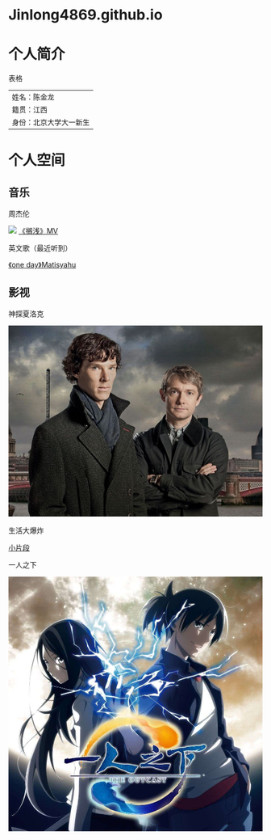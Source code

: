 # Jinlong4869.github.io
<!DOCTYPE html>
<html lang="zh-cn">
    <head>
    	<meta charset="utf-8"/>
    	<title>我的第一个网页</title>
    </head>
    <body>
    	<h1>个人简介</h1>
    	<p>表格</p>
    	<table>
    		<tr>
    			<td>姓名：陈金龙</td>
    		</tr>
    		<tr>
    			<td>籍贯：江西</td>
    		</tr>
    		<tr>
    			<td>身份：北京大学大一新生</td>
    		</tr>
    	</table>	
    	<h1>个人空间</h1>
    	<h2>音乐</h2>
    	<p>周杰伦</p>
    	<img src="https://image.baidu.com/search/detail?ct=503316480&z=0&ipn=false&word=%E5%91%A8%E6%9D%B0%E4%BC%A6&step_word=&hs=0&pn=12&spn=0&di=58630&pi=0&rn=1&tn=baiduimagedetail&is=0%2C0&istype=0&ie=utf-8&oe=utf-8&in=&cl=2&lm=-1&st=undefined&cs=47017426%2C376938455&os=1576245852%2C2561789309&simid=3336011553%2C329095678&adpicid=0&lpn=0&ln=30&fr=&fmq=1602210085331_R&fm=&ic=undefined&s=undefined&hd=undefined&latest=undefined&copyright=undefined&se=&sme=&tab=0&width=undefined&height=undefined&face=undefined&ist=&jit=&cg=star&bdtype=0&oriquery=&objurl=http%3A%2F%2Fi0.hdslb.com%2Fbfs%2Farchive%2Fbcf20074695142b2fd7d135e309c1f8db1230766.jpg&fromurl=ippr_z2C%24qAzdH3FAzdH3Ff_z%26e3Bojtk5_z%26e3Bv54AzdH3Fojtk5AzdH3F%25El%25ld%25bn%25Em%25BF%25bA%25Ec%25An%25bA%25Em%25A9%25bB%25Ec%25BA%25Ad%25Em%25AF%25lA4e%3Fiwfet1j5%3D8%26fjw6viet1j5%3D8&gsm=c&rpstart=0&rpnum=0&islist=&querylist=&force=undefined
                  "></img>
    	<a href="https://www.bilibili.com/video/BV1fx411N7bU?p=55">《搁浅》MV</a>
    	<p>英文歌（最近听到）</p>
        <a href="https://music.163.com/#/song?id=21157332&autoplay=true&market=baiduhd">《one day》Matisyahu</a>
        <h2>影视</h2>
        <p>神探夏洛克</p>
        <img src="https://github.com/Jinlong4869/Jinlong4869.github.io/blob/main/e3edf80332b91635ee1d891671dc0336%20(1).jpg"></img>
        <P>生活大爆炸</P>
        <a href="https://www.bilibili.com/video/BV1Us411V7Ly/?spm_id_from=trigger_reload">小片段</a>
        <P>一人之下</P>
        <img src="https://github.com/Jinlong4869/Jinlong4869.github.io/blob/main/ece34a8d6d80ddd15f0b96680c8519a8%20(1).jpg"></img>
</body>       
